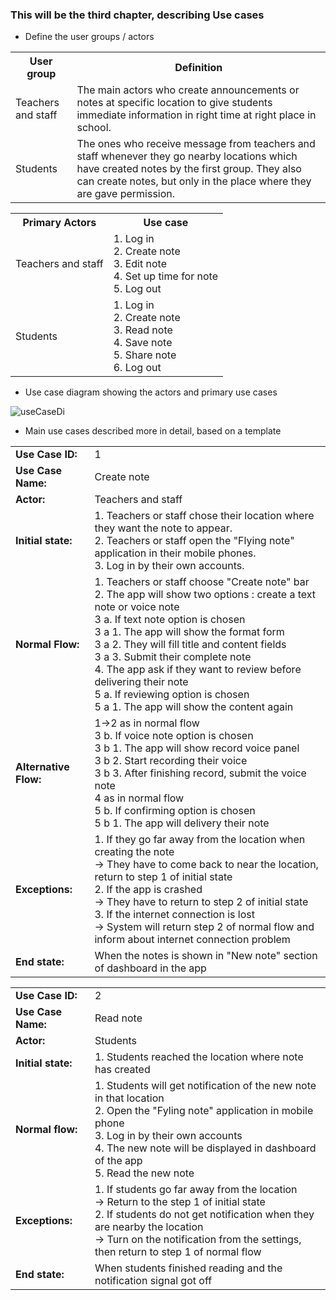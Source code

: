 ### This will be the third chapter, describing Use cases

* Define the user groups / actors 

 <table>
  <tr>
    <th>User group</th>
    <th>Definition</th>
  </tr>
  <tr>
    <td>Teachers and staff</td>
    <td>The main actors who create announcements or notes at specific location to give students immediate information in right time at right place in school.</td>
  </tr>
  <tr>
    <td>Students</td>
    <td> The ones who receive message from teachers and staff whenever they go nearby locations which have created notes by the first group. They also can create notes, but only in the place where they are gave permission.</td>
  </tr>
 </table> 

 <table>
  <tr>
    <th>Primary Actors</th>
    <th>Use case</th>
  </tr>
  <tr>
    <td>Teachers and staff </td>
    <td>1. Log in <br/>
        2. Create note <br/>
        3. Edit note <br/>
        4. Set up time for note <br/>
        5. Log out <br/>
    </td>
  </tr>
  <tr>
    <td>Students</td>
    <td>1. Log in <br/>
        2. Create note <br/>
        3. Read note <br/>
        4. Save note <br/>
        5. Share note <br/>
        6. Log out <br/>
    </td>
  </tr>
 </table> 

* Use case diagram showing the actors and primary use cases
 
<img src="http://users.metropolia.fi/~dieun/sw.jpg" alt="useCaseDi"/>

* Main use cases described more in detail, based on a template

 <table>
  <tr>
    <td><strong>Use Case ID:</strong></td>
    <td>1</td>
  </tr>
  <tr>
    <td><strong>Use Case Name:</strong></td>
    <td>Create note</td>
  </tr>
  <tr>
    <td><strong>Actor:</strong></td>
    <td>Teachers and staff</td>
  </tr>
  <tr>
    <td><strong>Initial state:</strong></td>
    <td>1. Teachers or staff chose their location where they want the note to appear. <br/>
        2. Teachers or staff open the "Flying note" application in their mobile phones. <br/>
        3. Log in by their own accounts.</td>
  </tr>
  <tr>
    <td><strong>Normal Flow:</strong></td>
    <td>1. Teachers or staff choose "Create note" bar <br/>
        2. The app will show two options : create a text note or voice note<br/>
        3  a. If text note option is chosen <br/>
        3  a  1. The app will show the format form <br/>
        3  a  2. They will fill title and content fields <br/>
        3  a  3. Submit their complete note <br/>
        4. The app ask if they want to review before delivering their note <br/>
        5  a. If reviewing option is chosen <br/>
        5  a  1. The app will show the content again <br/>
    </td>
  </tr>
   <tr>
    <td><strong>Alternative Flow:</strong></td>
    <td>1->2 as in normal flow <br/>
        3  b. If voice note option is chosen <br/>
        3  b  1. The app will show record voice panel <br/>
        3  b  2. Start recording their voice <br/>
        3  b  3. After finishing record, submit the voice note <br/>
        4 as in normal flow <br/>
        5  b. If confirming option is chosen <br/>
        5  b  1. The app will delivery their note <br/>
    </td>
  </tr>
  <tr>
    <td><strong>Exceptions:</strong></td>
    <td>1. If they go far away from the location when creating the note <br/>
        -> They have to come back to near the location, return to step 1 of initial state <br/>
        2. If the app is crashed <br/>
        -> They have to return to step 2 of initial state <br/>
        3. If the internet connection is lost <br/>
        -> System will return step 2 of normal flow and inform about internet connection problem <br/>
    </td>
  </tr>
  <tr>
    <td><strong>End state:</strong></td>
    <td> When the notes is shown in "New note" section of dashboard in the app</td>
  </tr>
 </table> 
 
  <table>
  <tr>
    <td><strong>Use Case ID:</strong></td>
    <td>2</td>
  </tr>
  <tr>
    <td><strong>Use Case Name:</strong></td>
    <td>Read note</td>
  </tr>
  <tr>
    <td><strong>Actor:</strong></td>
    <td>Students</td>
  </tr>
  <tr>
    <td><strong>Initial state:</strong></td>
    <td>1. Students reached the location where note has created </td>
    </tr>
  <tr>
    <td><strong>Normal flow:</strong></td>
    <td>1. Students will get notification of the new note in that location <br/>
        2. Open the "Fyling note" application in mobile phone  <br/>
        3. Log in by their own accounts <br/>
        4. The new note will be displayed in dashboard of the app <br/>
        5. Read the new note <br/>
    </td>
  </tr>
  <tr>
    <td><strong>Exceptions:</strong></td>
    <td>1. If students go far away from the location  <br/>
        -> Return to the step 1 of initial state <br/>
        2. If students do not get notification when they are nearby the location <br/>
        -> Turn on the notification from the settings, then return to step 1 of normal flow <br/>
    </td>
  </tr>
   <tr>
    <td><strong>End state:</strong></td>
    <td>When students finished reading and the notification signal got off  </td>
  </tr>
</table> 

  
  
